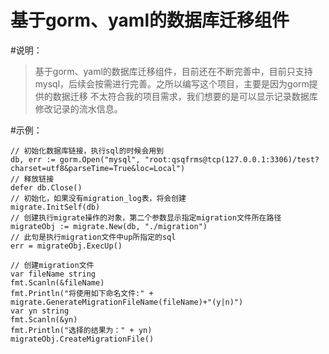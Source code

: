 基于gorm、yaml的数据库迁移组件
===

#说明：

>基于gorm、yaml的数据库迁移组件，目前还在不断完善中，目前只支持mysql，后续会按需进行完善。之所以编写这个项目，主要是因为gorm提供的数据迁移
不太符合我的项目需求，我们想要的是可以显示记录数据库修改记录的流水信息。


#示例：

```
// 初始化数据库链接，执行sql的时候会用到
db, err := gorm.Open("mysql", "root:qsqfrms@tcp(127.0.0.1:3306)/test?charset=utf8&parseTime=True&loc=Local")
// 释放链接
defer db.Close()
// 初始化，如果没有migration_log表，将会创建
migrate.InitSelf(db)
// 创建执行migrate操作的对象，第二个参数显示指定migration文件所在路径
migrateObj := migrate.New(db, "./migration")
// 此句是执行migration文件中up所指定的sql
err = migrateObj.ExecUp()
```
```
// 创建migration文件
var fileName string
fmt.Scanln(&fileName)
fmt.Println("将使用如下命名文件:" + migrate.GenerateMigrationFileName(fileName)+"(y|n)")
var yn string
fmt.Scanln(&yn)
fmt.Println("选择的结果为：" + yn)
migrateObj.CreateMigrationFile()
```




